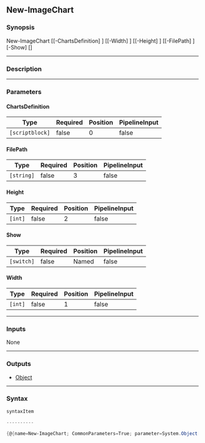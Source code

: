 New-ImageChart
--------------




### Synopsis

New-ImageChart [[-ChartsDefinition] <scriptblock>] [[-Width] <int>] [[-Height] <int>] [[-FilePath] <string>] [-Show] [<CommonParameters>]




---


### Description


---


### Parameters
#### **ChartsDefinition**




|Type           |Required|Position|PipelineInput|
|---------------|--------|--------|-------------|
|`[scriptblock]`|false   |0       |false        |



#### **FilePath**




|Type      |Required|Position|PipelineInput|
|----------|--------|--------|-------------|
|`[string]`|false   |3       |false        |



#### **Height**




|Type   |Required|Position|PipelineInput|
|-------|--------|--------|-------------|
|`[int]`|false   |2       |false        |



#### **Show**




|Type      |Required|Position|PipelineInput|
|----------|--------|--------|-------------|
|`[switch]`|false   |Named   |false        |



#### **Width**




|Type   |Required|Position|PipelineInput|
|-------|--------|--------|-------------|
|`[int]`|false   |1       |false        |





---


### Inputs
None




---


### Outputs
* [Object](https://learn.microsoft.com/en-us/dotnet/api/System.Object)






---


### Syntax
```PowerShell
syntaxItem
```
```PowerShell
----------
```
```PowerShell
{@{name=New-ImageChart; CommonParameters=True; parameter=System.Object[]}}
```
